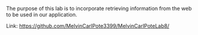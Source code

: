 The purpose of this lab is to incorporate retrieving information from the web to be
used in our application. 

Link: https://github.com/MelvinCarlPote3399/MelvinCarlPoteLab8/
